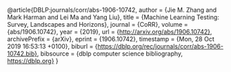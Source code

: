 @article{DBLP:journals/corr/abs-1906-10742,
  author    = {Jie M. Zhang and
               Mark Harman and
               Lei Ma and
               Yang Liu},
  title     = {Machine Learning Testing: Survey, Landscapes and Horizons},
  journal   = {CoRR},
  volume    = {abs/1906.10742},
  year      = {2019},
  url       = {http://arxiv.org/abs/1906.10742},
  archivePrefix = {arXiv},
  eprint    = {1906.10742},
  timestamp = {Mon, 28 Oct 2019 16:53:13 +0100},
  biburl    = {https://dblp.org/rec/journals/corr/abs-1906-10742.bib},
  bibsource = {dblp computer science bibliography, https://dblp.org}
}